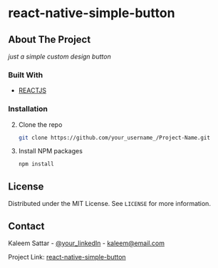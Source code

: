 # react-native-simple-button

## About The Project

*just a simple custom design button*

### Built With

* [REACTJS](https://)

### Installation


2. Clone the repo
   ```sh
   git clone https://github.com/your_username_/Project-Name.git
   ```
3. Install NPM packages
   ```sh
   npm install
   ```

<!-- USAGE EXAMPLES -->
## License

Distributed under the MIT License. See `LICENSE` for more information.



<!-- CONTACT -->
## Contact

Kaleem Sattar - [@your_linkedIn](https://www.linkedin.com/in/kaleem-sattar-8b57a911a/) - kaleem@email.com

Project Link: [react-native-simple-button](https://github.com/kaleem213/react-native-simple-button)

